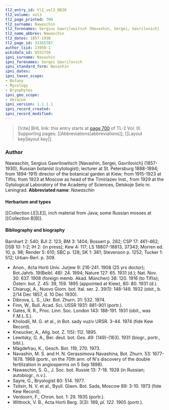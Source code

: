 ```yaml
---
tl2_entry_id: tl2_vol3_0820
tl2_volume: vol3
tl2_page_printed: 700
tl2_surname: Nawaschin
tl2_forenames: Sergius Gawrilowitsch [Navashin, Sergei, Gavrilovich]
tl2_name_abbrev: Nawaschin
tl2_dates: 1857-1930
tl2_page_id: 33355787
author_lsid: 23958-1
wikidata_id: Q552750
ipni_surname: Navashin
ipni_forenames: Sergei Gavrilovich
ipni_standard_form: Navashin
ipni_dates: 
ipni_taxon_scope: 
- Botany
- Mycology
- Bryophytes
ipni_geo_scope: 
- Ukraine
ipni_version: 1.1.1.1
ipni_record_created: 
ipni_record_modified:
---
```



> [!cite] BHL link: this entry starts at [page 700](https://www.biodiversitylibrary.org/page/33355787) of TL-2 Vol. III.
> Supporting pages: [[Abbreviations|abbreviations]], [[Layout key|layout key]].

### Author

Nawaschin, Sergius Gawrilowitsch \[Navashin, Sergei, Gavrilovich\] (1857-1930), Russian botanist (cytologist); lecturer at St. Petersburg 1888-1894; from 1894-1915 director of the botanical garden at Kiew; from 1915-1923 at Tiflis; from 1923 at Moscow as head of the Timiriazev Inst., from 1929 at the Gytological Laboratory of the Academy of Sciences, Detskoje Selo nr. Leningrad. 
**Abbreviated name**: *Nawaschin*

#### Herbarium and types

[[Collection LE|LE]], inch material from Java; some Russian mosses at [[Collection B|B]].

#### Bibliography and biography

Barnhart 2: 540; BJI 2: 123; BM 3: 1404; Bossert p. 282; CSP 17: 461-462; DSB 10: 1-2; IH 2: (in press); Kew 4: 117; LS 18807-18813, 37343; Morren ed. 10, p. 98; Render 5: 610; SBC p. 128; SK 1: 381; Stevenson p. 1252; Tucker 1: 512; Urban-Berl. p. 309.
- Anon., Acta Horti Univ. Jurjew 9: 216-241. 1908 (25 yrs doctor); Bot.Jahrb. 19(Beibl. 48): 24. 1894; Nature 127: 65. 1931 (d.); Nat. Nov. 30: 637. 1908 (foreign memb. Akad. München) 38: 120. 1916 (to Tiflis); Österr. bot. Z. 45: 39, 159. 1895 (appointed at Kiew), 80: 80. 1931 (d.).
- Chiarugi, A., Nuovo Giorn. bot. Ital. ser. 2. 39(1): 148-149. 1932 (obit., b. 2/14 Dec 1857, d. 10 Dec 1930).
- Dibrova, L. S., Ukr. Bot. Zhurn. 31: 532. 1974.
- Finn, W., Bull. Acad. Sci. USSR 1931: 881-901 (portr.).
- Gates, R. R., Proc. Linn. Soc. London 143: 188-191. 1931 (obit., was F.M.L.S.).
- Kholodii, M. G. et al., *in* Bot. sady vuziv URSR. 3-44. 1974 (fide Kew Record).
- Kneucker, A., Allg. bot. Z. 1(5): 112. 1895.
- Lewitsky, G. A., Ber. deut. bot. Ges. 49: (149)-(163). 1931 (biogr., portr., bibl.).
- Mägdefrau, K., Gesch. Bot. 119, 270. 1973.
- Navashin, M. S. and H. N. Gerassimova Navashina, Bot. Zhurn. 53: 1677-1678. 1968 (portr., on the 70th ann. of N's discovery of the double fertilization in angiosperms on 5 Sep 1898).
- Nawaschin, S. G., J. Soc. bot. Russie 13: 7-18. 1928 (in Russian; autobiogr., n.v.).
- Sayre, G., Bryologist 80: 514. 1977.
- Tsitsin, N. V. et al., Byull. Glavn. Bot. Sada, Moscow 89: 3-10. 1973 (fide Kew Record).
- Verdoorn, F., Chron. bot. 1: 29. 1935 (portr.).
- Wittrock, V. B., Acta Horti Berg. 3(3): 189, *pl. 122.* 1905 (portr.).

